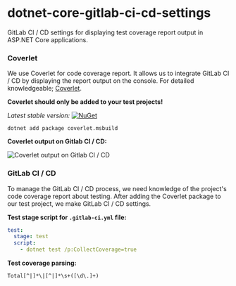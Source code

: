 # dotnet-core-gitlab-ci-cd-settings
GitLab CI / CD settings for displaying test coverage report output in ASP.NET Core applications.

### Coverlet

We use Coverlet for code coverage report. It allows us to integrate GitLab  CI / CD by displaying the report output on the console. For detailed knowledgeable; [Coverlet](https://github.com/tonerdo/coverlet "Coverlet").

**Coverlet should only be added to your test projects!**

*Latest stable version:* [![NuGet](https://img.shields.io/nuget/v/coverlet.msbuild.svg)](https://www.nuget.org/packages/coverlet.msbuild)

```
dotnet add package coverlet.msbuild
```
**Coverlet output on Gitlab CI / CD:**

![Coverlet output on Gitlab CI / CD](http://barisates.com/git/ci-cd/coverlet-console.jpg "Coverlet output on Gitlab CI / CD")

### GitLab CI / CD
To manage the GitLab CI / CD process, we need knowledge of the project's code coverage report about testing. After adding the Coverlet package to our test project, we make GitLab CI / CD settings.

**Test stage script for `.gitlab-ci.yml` file:**
```yml
test:
  stage: test
  script:
    - dotnet test /p:CollectCoverage=true
```

**Test coverage parsing:**
```regex
Total[^|]*\|[^|]*\s+([\d\.]+)
```
